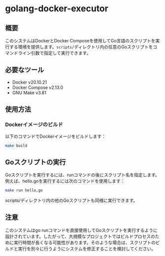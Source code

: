 # golang-docker-executor

## 概要

このシステムはDockerとDocker Composeを使用してGo言語のスクリプトを実行する環境を提供します。`scripts/`ディレクトリ内の任意のGoスクリプトをコマンドライン引数で指定して実行できます。

## 必要なツール

- Docker v20.10.21
- Docker Compose v2.13.0
- GNU Make v3.81

## 使用方法

### Dockerイメージのビルド

以下のコマンドでDockerイメージをビルドします：

```bash
make build
```

## Goスクリプトの実行
Goスクリプトを実行するには、runコマンドの後にスクリプト名を指定します。例えば、hello.goを実行するには次のコマンドを使用します：

```bash
make run hello.go
```
scripts/ディレクトリ内の他のGoスクリプトも同様に実行できます。

## 注意
このシステムはgo runコマンドを直接使用してGoスクリプトを実行するように設計されています。したがって、大規模なプロジェクトではビルドプロセスのために実行時間が長くなる可能性があります。そのような場合は、スクリプトのビルドと実行を別々に行うようにシステムを修正することを検討してください。
